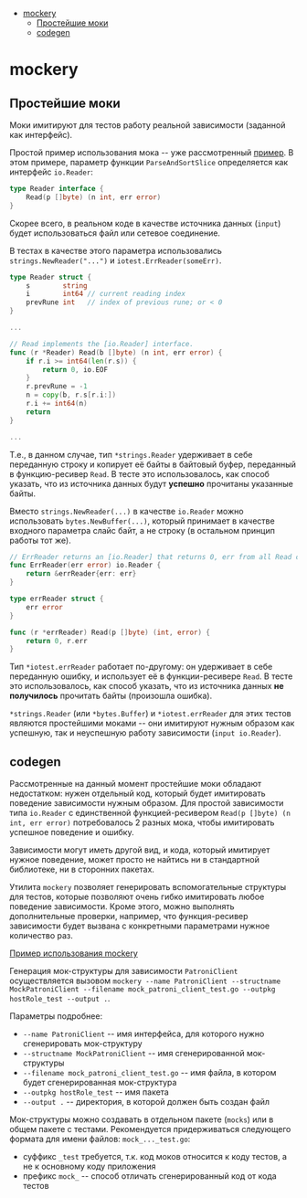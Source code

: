 - [mockery](#mockery)
  - [Простейшие моки](#простейшие-моки)
  - [codegen](#codegen)

# mockery

## Простейшие моки

Моки имитируют для тестов работу реальной зависимости (заданной как интерфейс). 

Простой пример использования мока -- уже рассмотренный [пример](./examples/part2/myjson). В этом примере, параметр
функции `ParseAndSortSlice` определяется как интерфейс `io.Reader`:

```go
type Reader interface {
    Read(p []byte) (n int, err error)
}
```

Скорее всего, в реальном коде в качестве источника данных (`input`) будет использоваться файл или сетевое соединение.

В тестах в качестве этого параметра использовались `strings.NewReader("...")` и `iotest.ErrReader(someErr)`. 

```go
type Reader struct {
    s        string
    i        int64 // current reading index
    prevRune int   // index of previous rune; or < 0
}

...

// Read implements the [io.Reader] interface.
func (r *Reader) Read(b []byte) (n int, err error) {
    if r.i >= int64(len(r.s)) {
        return 0, io.EOF
    }
    r.prevRune = -1
    n = copy(b, r.s[r.i:])
    r.i += int64(n)
    return
}

...
```

Т.е., в данном случае, тип `*strings.Reader` удерживает в себе переданную строку и копирует её байты в байтовый буфер, 
переданный в функцию-ресивер `Read`. В тесте это использовалось, как способ указать, что из источника данных
будут **успешно** прочитаны указанные байты.

Вместо `strings.NewReader(...)` в качестве `io.Reader` можно использовать `bytes.NewBuffer(...)`, который принимает
в качестве входного параметра слайс байт, а не строку (в остальном принцип работы тот же).

```go
// ErrReader returns an [io.Reader] that returns 0, err from all Read calls.
func ErrReader(err error) io.Reader {
    return &errReader{err: err}
}

type errReader struct {
    err error
}

func (r *errReader) Read(p []byte) (int, error) {
    return 0, r.err
}
```

Тип `*iotest.errReader` работает по-другому: он удерживает в себе переданную ошибку, и использует её в функции-ресивере `Read`.
В тесте это использовалось, как способ указать, что из источника данных **не получилось** прочитать байты (произошла ошибка).

`*strings.Reader` (или `*bytes.Buffer`) и `*iotest.errReader` для этих тестов являются простейшими моками -- они имитируют
нужным образом как успешную, так и неуспешную работу зависимости (`input io.Reader`).

## codegen

Рассмотренные на данный момент простейшие моки обладают недостатком: нужен отдельный код, который будет имитировать 
поведение зависимости нужным образом. Для простой зависимости типа `io.Reader` с единственной функцией-ресивером
`Read(p []byte) (n int, err error)` потребовалось 2 разных мока, чтобы имитировать успешное поведение и ошибку.

Зависимости могут иметь другой вид, и кода, который имитирует нужное поведение, может просто не найтись ни в стандартной
библиотеке, ни в сторонних пакетах. 

Утилита `mockery` позволяет генерировать вспомогательные структуры для тестов, которые позволяют очень гибко 
имитировать любое поведение зависимости. Кроме этого, можно выполнять дополнительные проверки, например, 
что функция-ресивер зависимости будет вызвана с конкретными параметрами нужное количество раз.

[Пример использования mockery](./examples/part3/hostrole)

Генерация мок-структуры для зависимости `PatroniClient` осуществляется вызовом
`mockery --name PatroniClient --structname MockPatroniClient --filename mock_patroni_client_test.go --outpkg hostRole_test --output .`.

Параметры подробнее:

- `--name PatroniClient` -- имя интерфейса, для которого нужно сгенерировать мок-структуру
- `--structname MockPatroniClient` -- имя сгенерированной мок-структуры
- `--filename mock_patroni_client_test.go` -- имя файла, в котором будет сгенерированная мок-структура
- `--outpkg hostRole_test` -- имя пакета
- `--output .` -- директория, в которой должен быть создан файл

Мок-структуры можно создавать в отдельном пакете (`mocks`) или в общем пакете с тестами. Рекомендуется
придерживаться следующего формата для имени файлов: `mock_..._test.go`:

- суффикс `_test` требуется, т.к. код моков относится к коду тестов, а не к основному коду приложения
- префикс `mock_` -- способ отличать сгенерированный код от кода тестов
